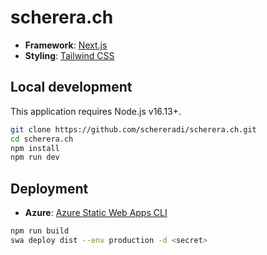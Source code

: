 # scherera.ch

- **Framework**: [Next.js](https://nextjs.org/)
- **Styling**: [Tailwind CSS](https://tailwindcss.com)

## Local development

This application requires Node.js v16.13+.

```bash
git clone https://github.com/schereradi/scherera.ch.git
cd scherera.ch
npm install
npm run dev
```

## Deployment

- **Azure**: [Azure Static Web Apps CLI](https://github.com/Azure/static-web-apps-cli)

```bash
npm run build
swa deploy dist --env production -d <secret>
```
